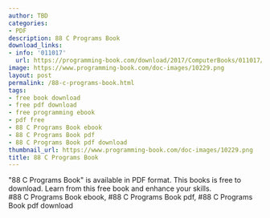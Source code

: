 ```yaml
---
author: TBD
categories:
- PDF
description: 88 C Programs Book
download_links:
- info: '011017'
  url: https://programming-book.com/download/2017/ComputerBooks/011017/88 C Programs.pdf
image: https://www.programming-book.com/doc-images/10229.png
layout: post
permalink: /88-c-programs-book.html
tags:
- free book download
- free pdf download
- free programming ebook
- pdf free
- 88 C Programs Book ebook
- 88 C Programs Book pdf
- 88 C Programs Book pdf download
thumbnail_url: https://www.programming-book.com/doc-images/10229.png
title: 88 C Programs Book
---
```


 
<div class="item-desc text-justify">
  "88 C Programs Book" is available in PDF format. This books is free to download. Learn from this free book and enhance your skills.
  <br>
  #88 C Programs Book ebook, #88 C Programs Book pdf, #88 C Programs Book pdf download
</div>
